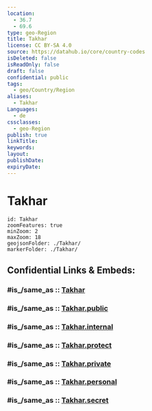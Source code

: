 ```yaml
---
location:
  - 36.7
  - 69.6
type: geo-Region
title: Takhar
license: CC BY-SA 4.0
source: https://datahub.io/core/country-codes
isDeleted: false
isReadOnly: false
draft: false
confidential: public
tags:
  - geo/Country/Region
aliases:
  - Takhar
Languages:
  - de
cssclasses:
  - geo-Region
publish: true
linkTitle:
keywords:
layout:
publishDate:
expiryDate:
---
```


# Takhar

```leaflet
id: Takhar
zoomFeatures: true 
minZoom: 2 
maxZoom: 18
geojsonFolder: ./Takhar/
markerFolder: ./Takhar/
```


## Confidential Links & Embeds: 

### #is_/same_as :: [Takhar](/_Standards/Earth/Continent/Asia/Asia~Central/Afghanistan/provinces~Afghanistan/Takhar.md) 

### #is_/same_as :: [Takhar.public](/_public/Earth/Continent/Asia/Asia~Central/Afghanistan/provinces~Afghanistan/Takhar.public.md) 

### #is_/same_as :: [Takhar.internal](/_internal/Earth/Continent/Asia/Asia~Central/Afghanistan/provinces~Afghanistan/Takhar.internal.md) 

### #is_/same_as :: [Takhar.protect](/_protect/Earth/Continent/Asia/Asia~Central/Afghanistan/provinces~Afghanistan/Takhar.protect.md) 

### #is_/same_as :: [Takhar.private](/_private/Earth/Continent/Asia/Asia~Central/Afghanistan/provinces~Afghanistan/Takhar.private.md) 

### #is_/same_as :: [Takhar.personal](/_personal/Earth/Continent/Asia/Asia~Central/Afghanistan/provinces~Afghanistan/Takhar.personal.md) 

### #is_/same_as :: [Takhar.secret](/_secret/Earth/Continent/Asia/Asia~Central/Afghanistan/provinces~Afghanistan/Takhar.secret.md)

